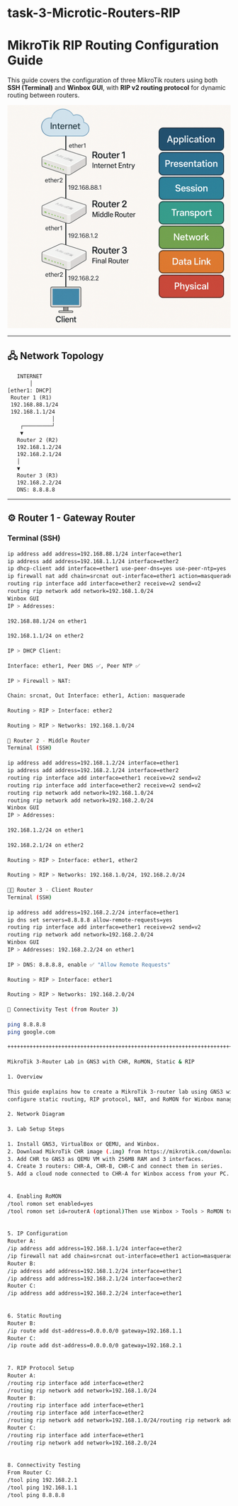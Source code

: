 # task-3-Microtic-Routers-RIP


# MikroTik RIP Routing Configuration Guide

This guide covers the configuration of three MikroTik routers using both **SSH (Terminal)** and **Winbox GUI**, with **RIP v2 routing protocol** for dynamic routing between routers.


![1](./router_architecture.png)




---

## 🖧 Network Topology


       INTERNET
           │
    [ether1: DHCP]
     Router 1 (R1)
     192.168.88.1/24
     192.168.1.1/24
                  │
        ┌─────────┘
        ▼
       Router 2 (R2)
       192.168.1.2/24
       192.168.2.1/24
       │
       ▼
       Router 3 (R3)
       192.168.2.2/24
       DNS: 8.8.8.8


---

## ⚙️ Router 1 - Gateway Router

### Terminal (SSH)
```bash
ip address add address=192.168.88.1/24 interface=ether1
ip address add address=192.168.1.1/24 interface=ether2
ip dhcp-client add interface=ether1 use-peer-dns=yes use-peer-ntp=yes
ip firewall nat add chain=srcnat out-interface=ether1 action=masquerade
routing rip interface add interface=ether2 receive=v2 send=v2
routing rip network add network=192.168.1.0/24
Winbox GUI
IP > Addresses:

192.168.88.1/24 on ether1

192.168.1.1/24 on ether2

IP > DHCP Client:

Interface: ether1, Peer DNS ✅, Peer NTP ✅

IP > Firewall > NAT:

Chain: srcnat, Out Interface: ether1, Action: masquerade

Routing > RIP > Interface: ether2

Routing > RIP > Networks: 192.168.1.0/24

🔁 Router 2 - Middle Router
Terminal (SSH)

ip address add address=192.168.1.2/24 interface=ether1
ip address add address=192.168.2.1/24 interface=ether2
routing rip interface add interface=ether1 receive=v2 send=v2
routing rip interface add interface=ether2 receive=v2 send=v2
routing rip network add network=192.168.1.0/24
routing rip network add network=192.168.2.0/24
Winbox GUI
IP > Addresses:

192.168.1.2/24 on ether1

192.168.2.1/24 on ether2

Routing > RIP > Interface: ether1, ether2

Routing > RIP > Networks: 192.168.1.0/24, 192.168.2.0/24

🧑‍💻 Router 3 - Client Router
Terminal (SSH)

ip address add address=192.168.2.2/24 interface=ether1
ip dns set servers=8.8.8.8 allow-remote-requests=yes
routing rip interface add interface=ether1 receive=v2 send=v2
routing rip network add network=192.168.2.0/24
Winbox GUI
IP > Addresses: 192.168.2.2/24 on ether1

IP > DNS: 8.8.8.8, enable ✅ "Allow Remote Requests"

Routing > RIP > Interface: ether1

Routing > RIP > Networks: 192.168.2.0/24

🧪 Connectivity Test (from Router 3)

ping 8.8.8.8
ping google.com

+++++++++++++++++++++++++++++++++++++++++++++++++++++++++++++++++++++++++++++++++++++++++++++++++++++

MikroTik 3-Router Lab in GNS3 with CHR, RoMON, Static & RIP

1. Overview

This guide explains how to create a MikroTik 3-router lab using GNS3 with CHR images. You will
configure static routing, RIP protocol, NAT, and RoMON for Winbox management.

2. Network Diagram

3. Lab Setup Steps

1. Install GNS3, VirtualBox or QEMU, and Winbox.
2. Download MikroTik CHR image (.img) from https://mikrotik.com/download.
3. Add CHR to GNS3 as QEMU VM with 256MB RAM and 3 interfaces.
4. Create 3 routers: CHR-A, CHR-B, CHR-C and connect them in series.
5. Add a cloud node connected to CHR-A for Winbox access from your PC.


4. Enabling RoMON
/tool romon set enabled=yes
/tool romon set id=routerA (optional)Then use Winbox > Tools > RoMON to connect to other routers via CHR-A.


5. IP Configuration
Router A:
/ip address add address=192.168.1.1/24 interface=ether2
/ip firewall nat add chain=srcnat out-interface=ether1 action=masquerade
Router B:
/ip address add address=192.168.1.2/24 interface=ether1
/ip address add address=192.168.2.1/24 interface=ether2
Router C:
/ip address add address=192.168.2.2/24 interface=ether1


6. Static Routing
Router B:
/ip route add dst-address=0.0.0.0/0 gateway=192.168.1.1
Router C:
/ip route add dst-address=0.0.0.0/0 gateway=192.168.2.1


7. RIP Protocol Setup
Router A:
/routing rip interface add interface=ether2
/routing rip network add network=192.168.1.0/24
Router B:
/routing rip interface add interface=ether1
/routing rip interface add interface=ether2
/routing rip network add network=192.168.1.0/24/routing rip network add network=192.168.2.0/24
Router C:
/routing rip interface add interface=ether1
/routing rip network add network=192.168.2.0/24


8. Connectivity Testing
From Router C:
/tool ping 192.168.2.1
/tool ping 192.168.1.1
/tool ping 8.8.8.8
